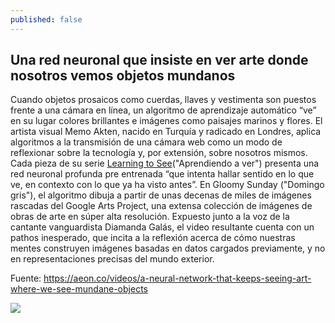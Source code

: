 ```yaml
---
published: false
---
```

## Una red neuronal que insiste en ver arte donde nosotros vemos objetos mundanos

Cuando objetos prosaicos como cuerdas, llaves y vestimenta son puestos frente a una cámara en línea, un algoritmo de aprendizaje automático “ve” en su lugar colores brillantes e imágenes como paisajes marinos y flores. El artista visual Memo Akten, nacido en Turquía y radicado en Londres, aplica algoritmos a la transmisión de una cámara web como un modo de reflexionar sobre la tecnología y, por extensión, sobre nosotros mismos. Cada pieza de su serie [Learning to See](http://www.memo.tv/portfolio/learning-to-see/)("Aprendiendo a ver") presenta una red neuronal profunda pre entrenada “que intenta hallar sentido en lo que ve, en contexto con lo que ya ha visto antes”. En  Gloomy Sunday ("Domingo gris"), el algoritmo dibuja a partir de unas decenas de miles de imágenes rascadas del Google Arts Project, una extensa colección de imágenes de obras de arte en súper alta resolución. Expuesto junto a la voz de la cantante vanguardista Diamanda Galás, el video resultante cuenta con un pathos inesperado, que incita a la reflexión acerca de cómo nuestras mentes construyen imágenes basadas en datos cargados previamente, y no en representaciones precisas del mundo exterior.

Fuente: https://aeon.co/videos/a-neural-network-that-keeps-seeing-art-where-we-see-mundane-objects

![]({{site.baseurl}}/http://www.memo.tv/wpmemo/wp-content/uploads/2017/07/msa_gloomysunday_001.jpg)
